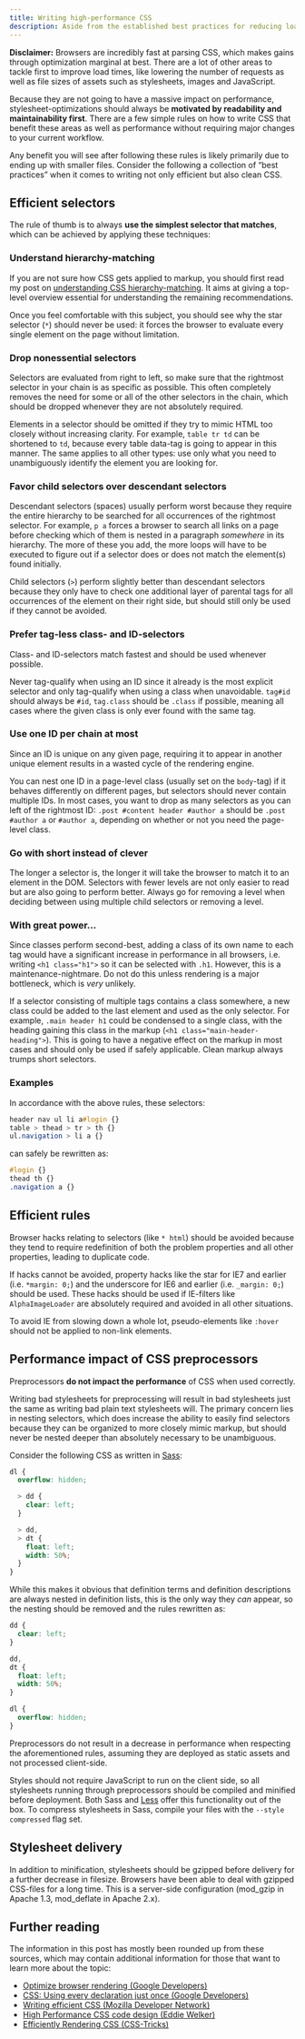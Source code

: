 ```yaml
---
title: Writing high-performance CSS
description: Aside from the established best practices for reducing load times, a few things that can be done to stylesheets to make browsers render pages faster.
---
```

**Disclaimer:** Browsers are incredibly fast at parsing CSS, which makes gains through optimization marginal at best. There are a lot of other areas to tackle first to improve load times, like lowering the number of requests as well as file sizes of assets such as stylesheets, images and JavaScript.

Because they are not going to have a massive impact on performance, stylesheet-optimizations should always be **motivated by readability and maintainability first**. There are a few simple rules on how to write CSS that benefit these areas as well as performance without requiring major changes to your current workflow.

Any benefit you will see after following these rules is likely primarily due to ending up with smaller files. Consider the following a collection of “best practices” when it comes to writing not only efficient but also clean CSS.

## Efficient selectors

The rule of thumb is to always **use the simplest selector that matches**, which can be achieved by applying these techniques:

### Understand hierarchy-matching

If you are not sure how CSS gets applied to markup, you should first read my post on [understanding CSS hierarchy-matching](#!/posts/understanding-css-hierarchy-matching). It aims at giving a top-level overview essential for understanding the remaining recommendations.

Once you feel comfortable with this subject, you should see why the star selector (`*`) should never be used: it forces the browser to evaluate every single element on the page without limitation.

### Drop nonessential selectors

Selectors are evaluated from right to left, so make sure that the rightmost selector in your chain is as specific as possible. This often completely removes the need for some or all of the other selectors in the chain, which should be dropped whenever they are not absolutely required.

Elements in a selector should be omitted if they try to mimic HTML too closely without increasing clarity. For example, `table tr td` can be shortened to `td`, because every table data-tag is going to appear in this manner. The same applies to all other types: use only what you need to unambiguously identify the element you are looking for.

### Favor child selectors over descendant selectors

Descendant selectors (spaces) usually perform worst because they require the entire hierarchy to be searched for all occurrences of the rightmost selector. For example, `p a` forces a browser to search all links on a page before checking which of them is nested in a paragraph _somewhere_ in its hierarchy. The more of these you add, the more loops will have to be executed to figure out if a selector does or does not match the element(s) found initially.

Child selectors (`>`) perform slightly better than descendant selectors because they only have to check one additional layer of parental tags for all occurrences of the element on their right side, but should still only be used if they cannot be avoided.

### Prefer tag-less class- and ID-selectors

Class- and ID-selectors match fastest and should be used whenever possible.

Never tag-qualify when using an ID since it already is the most explicit selector and only tag-qualify when using a class when unavoidable. `tag#id` should always be `#id`, `tag.class` should be `.class` if possible, meaning all cases where the given class is only ever found with the same tag.

### Use one ID per chain at most

Since an ID is unique on any given page, requiring it to appear in another unique element results in a wasted cycle of the rendering engine.

You can nest one ID in a page-level class (usually set on the `body`-tag) if it behaves differently on different pages, but selectors should never contain multiple IDs. In most cases, you want to drop as many selectors as you can left of the rightmost ID: `.post #content header #author a` should be `.post #author a` or `#author a`, depending on whether or not you need the page-level class.

### Go with short instead of clever

The longer a selector is, the longer it will take the browser to match it to an element in the DOM. Selectors with fewer levels are not only easier to read but are also going to perform better. Always go for removing a level when deciding between using multiple child selectors or removing a level.

### With great power&hellip;

Since classes perform second-best, adding a class of its own name to each tag would have a significant increase in performance in all browsers, i.e. writing `<h1 class="h1">` so it can be selected with `.h1`. However, this is a maintenance-nightmare. Do not do this unless rendering is a major bottleneck, which is _very_ unlikely.

If a selector consisting of multiple tags contains a class somewhere, a new class could be added to the last element and used as the only selector. For example, `.main header h1` could be condensed to a single class, with the heading gaining this class in the markup (`<h1 class="main-header-heading">`). This is going to have a negative effect on the markup in most cases and should only be used if safely applicable. Clean markup always trumps short selectors.

### Examples

In accordance with the above rules, these selectors:

```css
header nav ul li a#login {}
table > thead > tr > th {}
ul.navigation > li a {}
```

can safely be rewritten as:

```css
#login {}
thead th {}
.navigation a {}
```

## Efficient rules

Browser hacks relating to selectors (like `* html`) should be avoided because they tend to require redefinition of both the problem properties and all other properties, leading to duplicate code.

If hacks cannot be avoided, property hacks like the star for IE7 and earlier (i.e. `*margin: 0;`) and the underscore for IE6 and earlier (i.e. `_margin: 0;`) should be used. These hacks should be used if IE-filters like `AlphaImageLoader` are absolutely required and avoided in all other situations.

To avoid IE from slowing down a whole lot, pseudo-elements like `:hover` should not be applied to non-link elements.

## Performance impact of CSS preprocessors

Preprocessors **do not impact the performance** of CSS when used correctly.

Writing bad stylesheets for preprocessing will result in bad stylesheets just the same as writing bad plain text stylesheets will. The primary concern lies in nesting selectors, which does increase the ability to easily find selectors because they can be organized to more closely mimic markup, but should never be nested deeper than absolutely necessary to be unambiguous.

Consider the following CSS as written in [Sass](http://sass-lang.com/ 'Sass - Syntactically Swesome Stylesheets'):

```scss
dl {
  overflow: hidden;

  > dd {
    clear: left;
  }

  > dd,
  > dt {
    float: left;
    width: 50%;
  }
}
```

While this makes it obvious that definition terms and definition descriptions are always nested in definition lists, this is the only way they _can_ appear, so the nesting should be removed and the rules rewritten as:

```scss
dd {
  clear: left;
}

dd,
dt {
  float: left;
  width: 50%;
}

dl {
  overflow: hidden;
}
```

Preprocessors do not result in a decrease in performance when respecting the aforementioned rules, assuming they are deployed as static assets and not processed client-side.

Styles should not require JavaScript to run on the client side, so all stylesheets running through preprocessors should be compiled and minified before deployment. Both Sass and [Less](http://lesscss.org/ 'LESS « The Dynamic Stylesheet language') offer this functionality out of the box. To compress stylesheets in Sass, compile your files with the `--style compressed` flag set.

## Stylesheet delivery

In addition to minification, stylesheets should be gzipped before delivery for a further decrease in filesize. Browsers have been able to deal with gzipped CSS-files for a long time. This is a server-side configuration (mod_gzip in Apache 1.3, mod_deflate in Apache 2.x).

## Further reading

The information in this post has mostly been rounded up from these sources, which may contain additional information for those that want to learn more about the topic:

* [Optimize browser rendering (Google Developers)](https://developers.google.com/speed/docs/best-practices/rendering 'Optimize browser rendering')
* [CSS: Using every declaration just once (Google Developers)](https://developers.google.com/speed/articles/optimizing-css 'CSS: Using every declaration just once')
* [Writing efficient CSS (Mozilla Developer Network)](http://developer.mozilla.org/en/Writing_Efficient_CSS 'Writing efficient CSS')
* [High Performance CSS code design (Eddie Welker)](http://eddiewelker.com/2011/04/06/high-performance-css-code-design/ 'High Performance CSS code design')
* [Efficiently Rendering CSS (CSS-Tricks)](http://css-tricks.com/efficiently-rendering-css/ 'Efficiently Rendering CSS')
